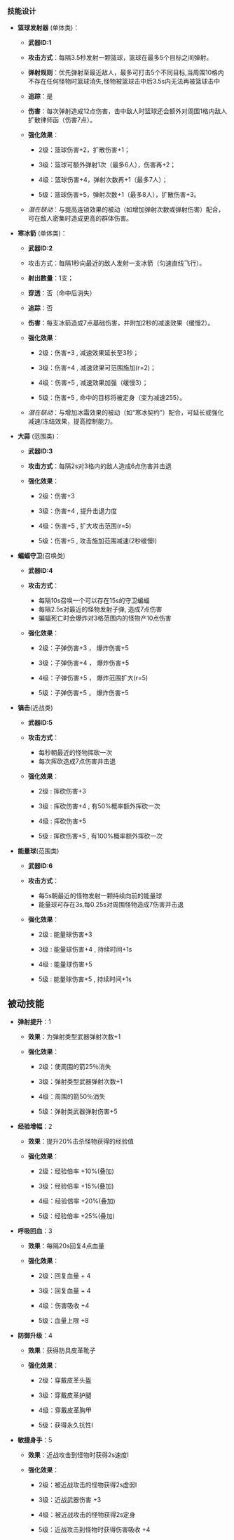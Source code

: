 ### 技能设计

-   **篮球发射器** (单体类)：
    - **武器ID:1**
    -   **攻击方式**：每隔3.5秒发射一颗篮球，篮球在最多5个目标之间弹射。
        
    -   **弹射规则**：优先弹射至最近敌人，最多可打击5个不同目标,当周围10格内不存在任何怪物时篮球消失,怪物被篮球击中后3.5s内无法再被篮球击中
    - **追踪**：是
    - **伤害**：每次弹射造成12点伤害，击中敌人时篮球还会额外对周围1格内敌人扩散律师函（伤害7点）。
        
    -   **强化效果**：
        
        -   2级：篮球伤害+2，扩散伤害+1；
            
        -   3级：篮球可额外弹射1次（最多6人），伤害再+2；
            
        -   4级：篮球伤害+4，弹射次数再+1（最多7人）；
            
        -   5级：篮球伤害+5，弹射次数+1（最多8人），扩散伤害+3。
            
    -   _潜在联动_：与提高连锁效果的被动（如增加弹射次数或弹射伤害）配合，可在敌人密集时造成更高的群体伤害。

-   **寒冰箭** (单体类)：
    - **武器ID:2**
    
    -   攻击方式：每隔1秒向最近的敌人发射一支冰箭（匀速直线飞行）。
        
    -   **射出数量**：1支；
    - **穿透**：否（命中后消失）
    - **追踪**：否
    - **伤害**：每支冰箭造成7点基础伤害，并附加2秒的减速效果（缓慢2）。
        
    -   **强化效果**：
        
        -   2级：伤害+3 , 减速效果延长至3秒；
            
        -   3级：伤害+4 , 减速效果可范围施加(r=2)；
            
        -   4级：伤害+5 , 减速效果加强（缓慢3）；
            
        -   5级：伤害+5 , 命中的目标将被定身（变为减速255）。
            
    -   _潜在联动_：与增加冰霜效果的被动（如“寒冰契约”）配合，可延长或强化减速/冻结效果，提高控制能力。

-   **大蒜** (范围类)：
    - **武器ID:3**
    -   **攻击方式**：每隔2s对3格内的敌人造成6点伤害并击退
    -   **强化效果**：
        
        -   2级：伤害+3
            
        -   3级：伤害+4 , 提升击退力度
            
        -   4级：伤害+5 , 扩大攻击范围(r=5)
            
        -   5级：伤害+5 , 攻击施加范围减速(2秒缓慢I)

- **蝙蝠守卫**(召唤类)
    - **武器ID:4**
    -   **攻击方式**：
         - 每隔10s召唤一个可以存在15s的守卫蝙蝠
         - 每隔2.5s对最近的怪物发射子弹, 造成7点伤害
         - 蝙蝠死亡时会爆炸对3格范围内的怪物产10点伤害
    -   **强化效果**：
        
        -   2级：子弹伤害+3 ， 爆炸伤害+5
            
        -   3级：子弹伤害+4 ， 爆炸伤害+5
            
        -   4级：子弹伤害+5 ， 爆炸范围扩大(r=5)
            
        -   5级：子弹伤害+5 ， 爆炸伤害+5
       
- **镐击**(近战类)
    - **武器ID:5**
    -   **攻击方式**：
         - 每秒朝最近的怪物挥砍一次
         - 每次挥砍造成7点伤害并击退
    -   **强化效果**：
        
        -   2级 : 挥砍伤害+3

        -   3级 : 挥砍伤害+4 , 有50%概率额外挥砍一次

        -   4级 : 挥砍伤害+5 

        -   5级 : 挥砍伤害+5 , 有100%概率额外挥砍一次

- **能量球**(范围类)
    - **武器ID:6**
    -   **攻击方式**：
         - 每5s朝最近的怪物发射一颗持续向前的能量球
         - 能量球可存在3s,每0.25s对周围怪物造成7伤害并击退
    -   **强化效果**：
        
        -   2级 : 能量球伤害+3

        -   3级 : 能量球伤害+4 , 持续时间+1s

        -   4级 : 能量球伤害+5 

        -   5级 : 能量球伤害+5 , 持续时间+1s

## 被动技能

-   **弹射提升**：1
    
    -   **效果**：为弹射类型武器弹射次数+1
  
    -   **强化效果**：
        
        -   2级：使周围的箭25％消失
            
        -   3级：弹射类型武器弹射次数+1
            
        -   4级：周围的箭50％消失
            
        -   5级：弹射类武器弹射伤害+5


-   **经验增幅**：2
    
    -   **效果**：提升20%击杀怪物获得的经验值
        
    -   **强化效果**：
        
        -   2级：经验倍率 +10%(叠加)
            
        -   3级：经验倍率 +15%(叠加)
            
        -   4级：经验倍率 +20%(叠加)
            
        -   5级：经验倍率 +25%(叠加)
 
-   **呼吸回血**：3
    
    -   **效果**：每隔20s回复4点血量
        
    -   **强化效果**：
        
        -   2级：回复血量 + 4
            
        -   3级：回复血量 + 4
            
        -   4级：伤害吸收 +4
            
        -   5级：血量上限 +8

-   **防御升级**：4
    
    -   **效果**：获得防具皮革靴子
        
    -   **强化效果**：
        
        -   2级：穿戴皮革头盔
            
        -   3级：穿戴皮革护腿
            
        -   4级：穿戴皮革胸甲
            
        -   5级：获得永久抗性I

-   **敏捷身手**：5
    
    -   **效果**：近战攻击到怪物时获得2s速度I
        
    -   **强化效果**：
        
        -   2级：被近战攻击的怪物获得2s虚弱I
            
        -   3级：近战武器伤害 +3
            
        -   4级：被近战攻击的怪物获得2s定身
            
        -   5级：近战攻击到怪物时获得伤害吸收 +4
